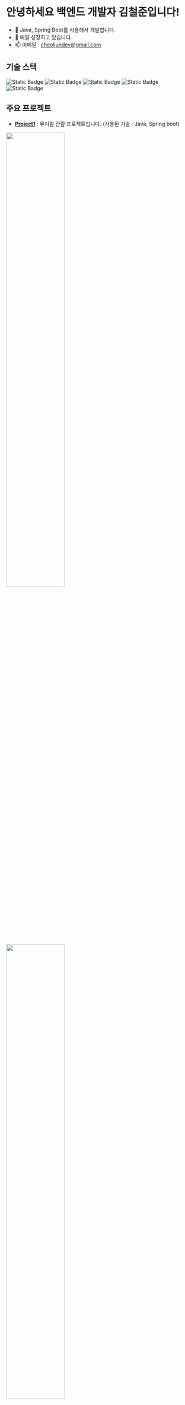 # 안녕하세요 백엔드 개발자 김철준입니다!

- 👋 Java, Spring Boot를 사용해서 개발합니다.
- 🌱 매일 성장하고 있습니다.
- 📫 이메일 : cheoljundev@gmail.com

## 기술 스택

![Static Badge](https://img.shields.io/badge/java-brown)
![Static Badge](https://img.shields.io/badge/spring%20boot-green)
![Static Badge](https://img.shields.io/badge/java%20scrpit-yellow)
![Static Badge](https://img.shields.io/badge/oracle-%23F80000)
![Static Badge](https://img.shields.io/badge/mysql-%234479A1)

## 주요 프로젝트

- [**Project1**](https://google.com) : 뮤지컬 관람 프로젝트입니다. (사용된 기술 : Java, Spring boot)

<img src="https://github-readme-stats.vercel.app/api?username=cheoljundev&show_icons=true&theme=material-palenight&hide_border=true&bg_color=20232a&icon_color=58A6FF&text_color=fff&title_color=58A6FF&count_private=true" width=56% />
<img src="https://github-readme-stats.vercel.app/api/top-langs/?username=cheoljundev&layout=donut&show_icons=true&theme=material-palenight&hide_border=true&bg_color=20232a&icon_color=58A6FF&text_color=fff&title_color=58A6FF&count_private=true&exclude_repo=Face-Transfer-Application" width=56% />
<img src="https://github-readme-activity-graph.vercel.app/graph?username=cheoljundev&theme=react-dark&bg_color=20232a&hide_border=true&line=58A6FF&color=58A6FF" width=94%/>

## 최근 블로그 포스트
- [블로그 포스트 제목 1](https://example.com/blog1)
- [블로그 포스트 제목 2](https://example.com/blog2)

## 소셜 링크
- [LinkedIn](https://www.linkedin.com/in/username/)
- [Twitter](https://twitter.com/username)
